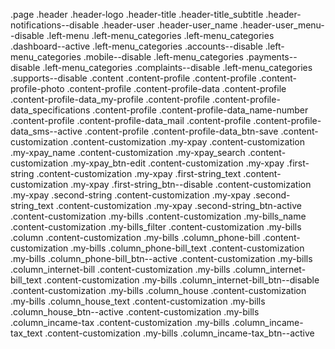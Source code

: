 .page
  .header
    .header-logo
    .header-title
      .header-title_subtitle
    .header-notifications--disable
    .header-user
      .header-user_name
      .header-user_menu--disable
  .left-menu
    .left-menu_categories
      .left-menu_categories .dashboard--active
      .left-menu_categories .accounts--disable
      .left-menu_categories .mobile--disable
      .left-menu_categories .payments--disable
      .left-menu_categories .complaints--disable
      .left-menu_categories .supports--disable
  .content
    .content-profile
      .content-profile .content-profile-photo
      .content-profile .content-profile-data
        .content-profile .content-profile-data_my-profile
        .content-profile .content-profile-data_specifications
        .content-profile .content-profile-data_name-number
        .content-profile .content-profile-data_mail
        .content-profile .content-profile-data_sms--active
        .content-profile .content-profile-data_btn-save
    .content-customization
      .content-customization .my-xpay
      .content-customization .my-xpay_name
      .content-customization .my-xpay_search
      .content-customization .my-xpay_btn-edit
      .content-customization .my-xpay .first-string
        .content-customization .my-xpay .first-string_text
        .content-customization .my-xpay .first-string_btn--disable
      .content-customization .my-xpay .second-string
        .content-customization .my-xpay .second-string_text
        .content-customization .my-xpay .second-string_btn-active
      .content-customization .my-bills
      .content-customization .my-bills_name
      .content-customization .my-bills_filter
      .content-customization .my-bills .column
        .content-customization .my-bills .column_phone-bill
         .content-customization .my-bills .column_phone-bill_text
         .content-customization .my-bills .column_phone-bill_btn--active
        .content-customization .my-bills .column_internet-bill
         .content-customization .my-bills .column_internet-bill_text
         .content-customization .my-bills .column_internet-bill_btn--disable
        .content-customization .my-bills .column_house
         .content-customization .my-bills .column_house_text
         .content-customization .my-bills .column_house_btn--active
        .content-customization .my-bills .column_incame-tax
         .content-customization .my-bills .column_incame-tax_text
         .content-customization .my-bills .column_incame-tax_btn--active
      

